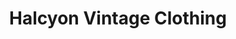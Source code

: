 ---
title: "Halcyon Vintage Clothing"
url: /richmond-city/halcyon-vintage-clothing/
shop: clothes
---